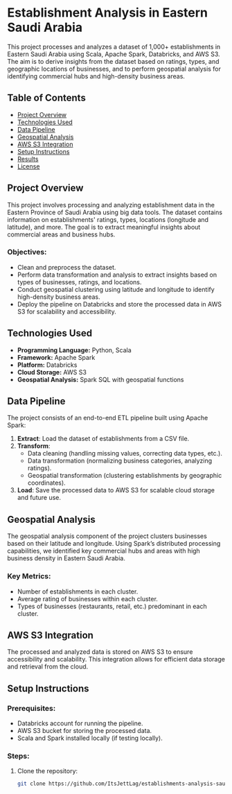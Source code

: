 # Establishment Analysis in Eastern Saudi Arabia

This project processes and analyzes a dataset of 1,000+ establishments in Eastern Saudi Arabia using Scala, Apache Spark, Databricks, and AWS S3. The aim is to derive insights from the dataset based on ratings, types, and geographic locations of businesses, and to perform geospatial analysis for identifying commercial hubs and high-density business areas.

## Table of Contents
- [Project Overview](#project-overview)
- [Technologies Used](#technologies-used)
- [Data Pipeline](#data-pipeline)
- [Geospatial Analysis](#geospatial-analysis)
- [AWS S3 Integration](#aws-s3-integration)
- [Setup Instructions](#setup-instructions)
- [Results](#results)
- [License](#license)

## Project Overview

This project involves processing and analyzing establishment data in the Eastern Province of Saudi Arabia using big data tools. The dataset contains information on establishments' ratings, types, locations (longitude and latitude), and more. The goal is to extract meaningful insights about commercial areas and business hubs.

### Objectives:
- Clean and preprocess the dataset.
- Perform data transformation and analysis to extract insights based on types of businesses, ratings, and locations.
- Conduct geospatial clustering using latitude and longitude to identify high-density business areas.
- Deploy the pipeline on Databricks and store the processed data in AWS S3 for scalability and accessibility.

## Technologies Used
- **Programming Language:** Python, Scala
- **Framework:** Apache Spark
- **Platform:** Databricks
- **Cloud Storage:** AWS S3
- **Geospatial Analysis:** Spark SQL with geospatial functions

## Data Pipeline

The project consists of an end-to-end ETL pipeline built using Apache Spark:

1. **Extract**: Load the dataset of establishments from a CSV file.
2. **Transform**: 
   - Data cleaning (handling missing values, correcting data types, etc.).
   - Data transformation (normalizing business categories, analyzing ratings).
   - Geospatial transformation (clustering establishments by geographic coordinates).
3. **Load**: Save the processed data to AWS S3 for scalable cloud storage and future use.

## Geospatial Analysis

The geospatial analysis component of the project clusters businesses based on their latitude and longitude. Using Spark’s distributed processing capabilities, we identified key commercial hubs and areas with high business density in Eastern Saudi Arabia.

### Key Metrics:
- Number of establishments in each cluster.
- Average rating of businesses within each cluster.
- Types of businesses (restaurants, retail, etc.) predominant in each cluster.

## AWS S3 Integration

The processed and analyzed data is stored on AWS S3 to ensure accessibility and scalability. This integration allows for efficient data storage and retrieval from the cloud.

## Setup Instructions

### Prerequisites:
- Databricks account for running the pipeline.
- AWS S3 bucket for storing the processed data.
- Scala and Spark installed locally (if testing locally).

### Steps:
1. Clone the repository:
   ```bash
   git clone https://github.com/ItsJettLag/establishments-analysis-saudi-arabia.git

